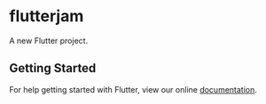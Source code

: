# flutterjam

A new Flutter project.

## Getting Started

For help getting started with Flutter, view our online
[documentation](https://flutter.io/).
